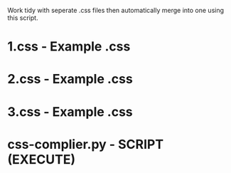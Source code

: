 

Work tidy with seperate .css files then automatically merge into one using this script. 


# 1.css - Example .css
# 2.css - Example .css
# 3.css - Example .css
# css-complier.py - SCRIPT (EXECUTE)
